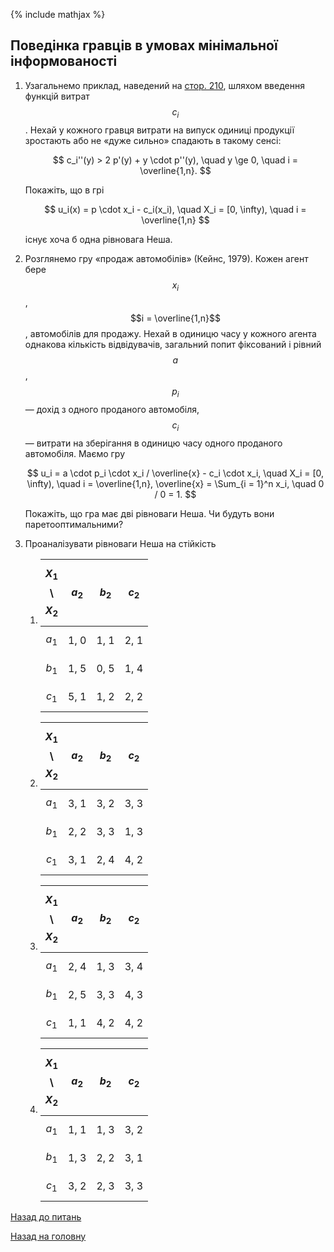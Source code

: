 <!-- 15.05 -->
{% include mathjax %}

## Поведінка гравців в умовах мінімальної інформованості

1. Узагальнемо приклад, наведений на [стор.&nbsp;210](../lectures/17.pdf), шляхом введення функцій витрат $$c_i$$. Нехай у кожного гравця витрати на випуск одиниці продукції зростають або не &laquo;дуже сильно&raquo; спадають в такому сенсі:

	$$
	c_i''(y) > 2 p'(y) + y \cdot p''(y), \quad y \ge 0, \quad i = \overline{1,n}.
	$$

	Покажіть, що в грі 

	$$
	u_i(x) = p \cdot x_i - c_i(x_i), \quad X_i = [0, \infty), \quad i = \overline{1,n}
	$$

	існує хоча б одна рівновага Неша.

2. Розглянемо гру &laquo;продаж автомобілів&raquo; (Кейнс,&nbsp;1979). Кожен агент бере $$x_i$$, $$i = \overline{1,n}$$, автомобілів для продажу. Нехай в одиницю часу у кожного агента однакова кількість відвідувачів, загальний попит фіксований і рівний $$a$$, $$p_i$$ &mdash; дохід з одного проданого автомобіля, $$c_i$$ &mdash; витрати на зберігання в одиницю часу одного проданого автомобіля. Маємо гру 

	$$
	u_i = a \cdot p_i \cdot x_i / \overline{x} - c_i \cdot x_i, \quad X_i = [0, \infty), \quad i = \overline{1,n}, \overline{x} = \Sum_{i = 1}^n x_i, \quad 0 / 0 = 1.
	$$

	Покажіть, що гра має дві рівноваги Неша. Чи будуть вони паретооптимальними?

4. Проаналізувати рівноваги Неша на стійкість

	1. 
		$$X_1$$ \ $$X_2$$ | $$a_2$$ | $$b_2$$ | $$c_2$$
		----------------- | ------- | ------- | -------
		$$a_1$$           | 1, 0    | 1, 1    | 2, 1
		$$b_1$$           | 1, 5    | 0, 5    | 1, 4
		$$c_1$$           | 5, 1    | 1, 2    | 2, 2
	
	2. 
		$$X_1$$ \ $$X_2$$ | $$a_2$$ | $$b_2$$ | $$c_2$$
		----------------- | ------- | ------- | -------
		$$a_1$$           | 3, 1    | 3, 2    | 3, 3
		$$b_1$$           | 2, 2    | 3, 3    | 1, 3
		$$c_1$$           | 3, 1    | 2, 4    | 4, 2

	3. 
		$$X_1$$ \ $$X_2$$ | $$a_2$$ | $$b_2$$ | $$c_2$$
		----------------- | ------- | ------- | -------
		$$a_1$$           | 2, 4    | 1, 3    | 3, 4
		$$b_1$$           | 2, 5    | 3, 3    | 4, 3
		$$c_1$$           | 1, 1    | 4, 2    | 4, 2

	4. 
		$$X_1$$ \ $$X_2$$ | $$a_2$$ | $$b_2$$ | $$c_2$$
		----------------- | ------- | ------- | -------
		$$a_1$$           | 1, 1    | 1, 3    | 3, 2
		$$b_1$$           | 1, 3    | 2, 2    | 3, 1
		$$c_1$$           | 3, 2    | 2, 3    | 3, 3

[Назад до питань](README.md)

[Назад на головну](../README.md)
